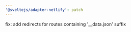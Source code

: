 ```yaml
---
'@sveltejs/adapter-netlify': patch
---
```


fix: add redirects for routes containing '\_\_data.json' suffix
